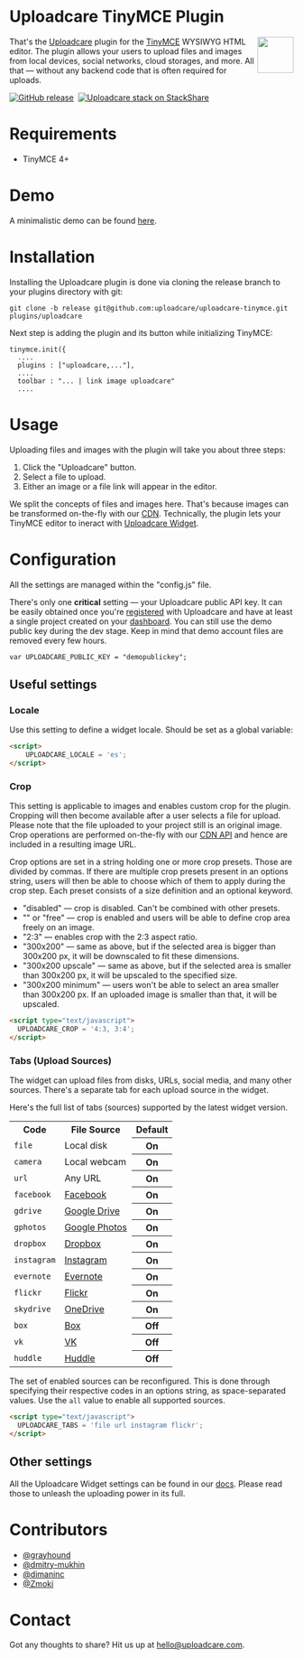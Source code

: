 # Uploadcare TinyMCE Plugin

<a href="https://uploadcare.com/?utm_source=github&utm_campaign=uploadcare-ckeditor">
    <img align="right" width="64" height="64"
         src="https://ucarecdn.com/2f4864b7-ed0e-4411-965b-8148623aa680/uploadcare-logo-mark.svg"
         alt="">
</a>

That's the [Uploadcare][uploadcare] plugin for the [TinyMCE][tinymce] WYSIWYG HTML editor.
The plugin allows your users to upload files and images
from local devices, social networks, cloud storages, and more.
All that — without any backend code that is often required for uploads.

[![GitHub release][badge-release-img]][badge-release-url]&nbsp;
[![Uploadcare stack on StackShare][badge-stack-img]][badge-stack-url]

# Requirements

* TinyMCE 4+

# Demo
A minimalistic demo can be found [here][demo].

# Installation

Installing the Uploadcare plugin is done via cloning
the release branch to your plugins directory with git:

    git clone -b release git@github.com:uploadcare/uploadcare-tinymce.git plugins/uploadcare

Next step is adding the plugin and its button
while initializing TinyMCE:

    tinymce.init({
      ....
      plugins : ["uploadcare,..."],
      ....
      toolbar : "... | link image uploadcare"
      ....
# Usage

Uploading files and images with the plugin
will take you about three steps:

1. Click the "Uploadcare" button.
2. Select a file to upload.
3. Either an image or a file link will appear in the editor.

We split the concepts of files and images here.
That's because images can be transformed on-the-fly
with our [CDN](https://uploadcare.com/documentation/cdn/).
Technically, the plugin lets your TinyMCE editor to
ineract with [Uploadcare Widget](https://uploadcare.com/documentation/widget/).

# Configuration

All the settings are managed within the "config.js" file.

There's only one **critical** setting — your
Uploadcare public API key. It can be easily obtained
once you're [registered](https://uploadcare.com/documentation/)
with Uploadcare and have at least a single project
created on your [dashboard](https://uploadcare.com/dashboard/).
You can still use the demo public key during the dev stage.
Keep in mind that demo account files are removed every few hours.

    var UPLOADCARE_PUBLIC_KEY = "demopublickey";

## Useful settings

### Locale
Use this setting to define a widget locale.
Should be set as a global variable:

```html
<script>
    UPLOADCARE_LOCALE = 'es';
</script>
```

### Crop
This setting is applicable to images and
enables custom crop for the plugin.
Cropping will then become available after a user
selects a file for upload.
Please note that the file uploaded to your project
still is an original image. Crop operations are performed
on-the-fly with our 
[CDN API](https://uploadcare.com/documentation/cdn/)
and hence are included in a resulting image URL.

Crop options are set in a string holding one or more
crop presets. Those are divided by commas.
If there are multiple crop presets present in an options
string, users will then be able to choose which of
them to apply during the crop step.
Each preset consists of a size definition and an optional keyword.

- "disabled" — crop is disabled. Can't be combined with other presets.
- "" or "free" — crop is enabled and users will be able to
  define crop area freely on an image.
- "2:3" — enables crop with the 2:3 aspect ratio.
- "300x200" — same as above, but if the selected area is bigger than 300x200 px,
  it will be downscaled to fit these dimensions.
- "300x200 upscale" — same as above, but if the selected area is smaller than
  300x200 px, it will be upscaled to the specified size.
- "300x200 minimum" — users won't be able to select an area smaller than 300x200 px.
  If an uploaded image is smaller than that, it will be upscaled.

```html
<script type="text/javascript">
  UPLOADCARE_CROP = '4:3, 3:4';
</script>
```

### Tabs (Upload Sources)
The widget can upload files from disks, URLs, social media,
and many other sources. There's a separate tab for each
upload source in the widget.

Here's the full list of tabs (sources) supported by
the latest widget version.

<table class="reference">
  <tr>
    <th>Code</th>
    <th>File Source</th>
    <th>Default</th>
  </tr>
  <tr>
    <td><code>file</code></td>
    <td>Local disk</td>
    <th>On</th>
  </tr>
  <tr>
    <td><code>camera</code></td>
    <td>Local webcam</td>
    <th>On</th>
  </tr>
  <tr>
    <td><code>url</code></td>
    <td>Any URL</td>
    <th>On</th>
  </tr>
  <tr>
    <td><code>facebook</code></td>
    <td><a href="https://www.facebook.com/">Facebook</a></td>
    <th>On</th>
  </tr>
  <tr>
    <td><code>gdrive</code></td>
    <td><a href="https://drive.google.com/">Google Drive</a></td>
    <th>On</th>
  </tr>
  <tr>
    <td><code>gphotos</code></td>
    <td><a href="https://photos.google.com/">Google Photos</a></td>
    <th>On</th>
  </tr>
  <tr>
    <td><code>dropbox</code></td>
    <td><a href="https://www.dropbox.com/">Dropbox</a></td>
    <th>On</th>
  </tr>
  <tr>
    <td><code>instagram</code></td>
    <td><a href="http://instagram.com/">Instagram</a></td>
    <th>On</th>
  </tr>
  <tr>
    <td><code>evernote</code></td>
    <td><a href="http://evernote.com/">Evernote</a></td>
    <th>On</th>
  </tr>
  <tr>
    <td><code>flickr</code></td>
    <td><a href="https://www.flickr.com/">Flickr</a></td>
    <th>On</th>
  </tr>
  <tr>
    <td><code>skydrive</code></td>
    <td><a href="https://onedrive.live.com/">OneDrive</a></td>
    <th>On</th>
  </tr>
  <tr>
    <td><code>box</code></td>
    <td><a href="https://www.box.com/">Box</a></td>
    <th>Off</th>
  </tr>
  <tr>
    <td><code>vk</code></td>
    <td><a href="http://vk.com/">VK</a></td>
    <th>Off</th>
  </tr>
  <tr>
    <td><code>huddle</code></td>
    <td><a href="https://www.huddle.com/">Huddle</a></td>
    <th>Off</th>
  </tr>
</table>

The set of enabled sources can be reconfigured.
This is done through specifying their respective 
codes in an options string, as space-separated values.
Use the `all` value to enable all supported sources.

```html
<script type="text/javascript">
  UPLOADCARE_TABS = 'file url instagram flickr';
</script>
```

## Other settings

All the Uploadcare Widget settings can be found in our [docs][widget-conf].
Please read those to unleash the uploading power in its full.

# Contributors

* [@grayhound](https://github.com/grayhound)
* [@dmitry-mukhin](https://github.com/dmitry-mukhin)
* [@dimaninc](https://github.com/dimaninc)
* [@Zmoki](https://github.com/Zmoki)

# Contact

Got any thoughts to share? Hit us up at
[hello@uploadcare.com](mailto:hello@uploadcare.com).

[uploadcare]: https://uploadcare.com/
[tinymce]: http://www.tinymce.com/
[widget-crop]: https://uploadcare.com/docs/uploads/widget/#crop
[widget-conf]: https://uploadcare.com/docs/uploads/widget/#configuration
[demo]: http://uploadcare.github.io/uploadcare-tinymce/
[badge-stack-img]: https://img.shields.io/badge/tech-stack-0690fa.svg?style=flat
[badge-stack-url]: https://stackshare.io/uploadcare/stacks/
[badge-release-img]: https://img.shields.io/github/release/uploadcare/uploadcare-tinymce.svg
[badge-release-url]: https://github.com/uploadcare/uploadcare-tinymce/releases
